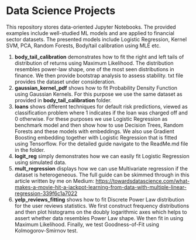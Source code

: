 # Data Science Projects

This repository stores data-oriented Jupyter Notebooks. The provided examples include well-studied ML models and are applied to financial sector datasets. The presented models include Logistic Regression, Kernel SVM, PCA, Random Forests, Body/tail calibration using MLE etc.

1. **body_tail_calibration** demonstrates how to fit the right and left tails of distribution of returns using Maximum Likelihood. The distribution resembles power-law shape, one of the most seen distributions in finance. We then provide bootstrap analysis to assess stability. txt file provides the dataset under consideration. 
2. **gaussian_kernel_pdf** shows how to fit Probability Density Function using Gaussian Kernels. For this purpose we use the same dataset as provided in **body_tail_calibration** folder.
3. **loans** shows different techniques for default risk predictions, viewed as classification problem where 1 indicates if the loan was charged off and 0 otherwise. For these purposes we use Logistic Regression as benchmark model and then show how to use Decision Trees, Random Forests and these models with embeddings. We also use Gradient Boosting embedding together with Logistic Regression that is fitted using Tensorflow. For the detailed guide navigate to the ReadMe.md file in the folder. 
4. **logit_reg** simply demonstrates how we can easily fit Logistic Regression using simulated data.
5. **mult_regression** displays how we can use Multivariate regression if the dataset is heterogeneous. The full guide can be skimmed through in this article written by me on Medium: https://towardsdatascience.com/what-makes-a-movie-hit-a-jackpot-learning-from-data-with-multiple-linear-regression-339f6c1a7022
6. **yelp_reviews_fitting** shows how to fit Discrete Power Law distribution for the user reviews statistics. We first construct frequency distributions and then plot histograms on the doubly logarithmic axes which helps to assert whether data resembles Power Law shape. We then fit in using Maximum Likelihood. Finally, we test Goodness-of-Fit using Kolmogorov-Smirnov test. 
